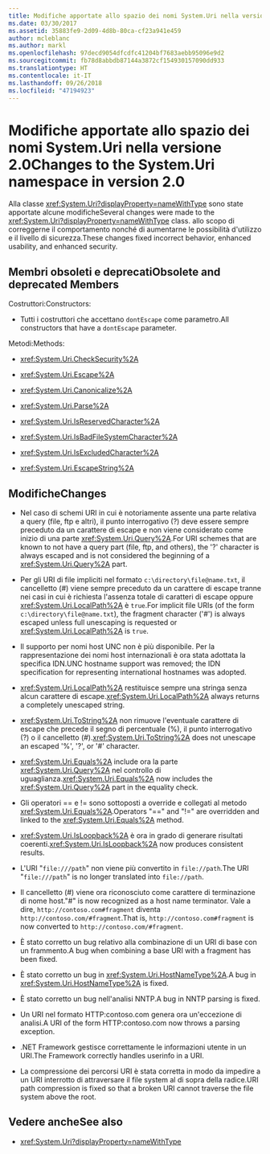 ```yaml
---
title: Modifiche apportate allo spazio dei nomi System.Uri nella versione 2.0
ms.date: 03/30/2017
ms.assetid: 35883fe9-2d09-4d8b-80ca-cf23a941e459
author: mcleblanc
ms.author: markl
ms.openlocfilehash: 97decd9054dfcdfc41204bf7683aebb95096e9d2
ms.sourcegitcommit: fb78d8abbdb87144a3872cf154930157090dd933
ms.translationtype: HT
ms.contentlocale: it-IT
ms.lasthandoff: 09/26/2018
ms.locfileid: "47194923"
---
```

# <a name="changes-to-the-systemuri-namespace-in-version-20"></a><span data-ttu-id="7d087-102">Modifiche apportate allo spazio dei nomi System.Uri nella versione 2.0</span><span class="sxs-lookup"><span data-stu-id="7d087-102">Changes to the System.Uri namespace in version 2.0</span></span>

<span data-ttu-id="7d087-103">Alla classe <xref:System.Uri?displayProperty=nameWithType> sono state apportate alcune modifiche</span><span class="sxs-lookup"><span data-stu-id="7d087-103">Several changes were made to the <xref:System.Uri?displayProperty=nameWithType> class.</span></span> <span data-ttu-id="7d087-104">allo scopo di correggerne il comportamento nonché di aumentarne le possibilità d'utilizzo e il livello di sicurezza.</span><span class="sxs-lookup"><span data-stu-id="7d087-104">These changes fixed incorrect behavior, enhanced usability, and enhanced security.</span></span>

## <a name="obsolete-and-deprecated-members"></a><span data-ttu-id="7d087-105">Membri obsoleti e deprecati</span><span class="sxs-lookup"><span data-stu-id="7d087-105">Obsolete and deprecated Members</span></span>

 <span data-ttu-id="7d087-106">Costruttori:</span><span class="sxs-lookup"><span data-stu-id="7d087-106">Constructors:</span></span>

- <span data-ttu-id="7d087-107">Tutti i costruttori che accettano `dontEscape` come parametro.</span><span class="sxs-lookup"><span data-stu-id="7d087-107">All constructors that have a `dontEscape` parameter.</span></span>

 <span data-ttu-id="7d087-108">Metodi:</span><span class="sxs-lookup"><span data-stu-id="7d087-108">Methods:</span></span>

- <xref:System.Uri.CheckSecurity%2A>

- <xref:System.Uri.Escape%2A>

- <xref:System.Uri.Canonicalize%2A>

- <xref:System.Uri.Parse%2A>

- <xref:System.Uri.IsReservedCharacter%2A>

- <xref:System.Uri.IsBadFileSystemCharacter%2A>

- <xref:System.Uri.IsExcludedCharacter%2A>

- <xref:System.Uri.EscapeString%2A>

## <a name="changes"></a><span data-ttu-id="7d087-109">Modifiche</span><span class="sxs-lookup"><span data-stu-id="7d087-109">Changes</span></span>

- <span data-ttu-id="7d087-110">Nel caso di schemi URI in cui è notoriamente assente una parte relativa a query (file, ftp e altri), il punto interrogativo (?) deve essere sempre preceduto da un carattere di escape e non viene considerato come inizio di una parte <xref:System.Uri.Query%2A>.</span><span class="sxs-lookup"><span data-stu-id="7d087-110">For URI schemes that are known to not have a query part (file, ftp, and others), the '?' character is always escaped and is not considered the beginning of a <xref:System.Uri.Query%2A> part.</span></span>

- <span data-ttu-id="7d087-111">Per gli URI di file impliciti nel formato `c:\directory\file@name.txt`, il cancelletto (#) viene sempre preceduto da un carattere di escape tranne nei casi in cui è richiesta l'assenza totale di caratteri di escape oppure <xref:System.Uri.LocalPath%2A> è `true`.</span><span class="sxs-lookup"><span data-stu-id="7d087-111">For implicit file URIs (of the form `c:\directory\file@name.txt`), the fragment character ('#') is always escaped unless full unescaping is requested or <xref:System.Uri.LocalPath%2A> is `true`.</span></span>

- <span data-ttu-id="7d087-112">Il supporto per nomi host UNC non è più disponibile. Per la rappresentazione dei nomi host internazionali è ora stata adottata la specifica IDN.</span><span class="sxs-lookup"><span data-stu-id="7d087-112">UNC hostname support was removed; the IDN specification for representing international hostnames was adopted.</span></span>

- <span data-ttu-id="7d087-113"><xref:System.Uri.LocalPath%2A> restituisce sempre una stringa senza alcun carattere di escape.</span><span class="sxs-lookup"><span data-stu-id="7d087-113"><xref:System.Uri.LocalPath%2A> always returns a completely unescaped string.</span></span>

- <span data-ttu-id="7d087-114"><xref:System.Uri.ToString%2A> non rimuove l'eventuale carattere di escape che precede il segno di percentuale (%), il punto interrogativo (?) o il cancelletto (#).</span><span class="sxs-lookup"><span data-stu-id="7d087-114"><xref:System.Uri.ToString%2A> does not unescape an escaped '%', '?', or '#' character.</span></span>

- <span data-ttu-id="7d087-115"><xref:System.Uri.Equals%2A> include ora la parte <xref:System.Uri.Query%2A> nel controllo di uguaglianza.</span><span class="sxs-lookup"><span data-stu-id="7d087-115"><xref:System.Uri.Equals%2A> now includes the <xref:System.Uri.Query%2A> part in the equality check.</span></span>

- <span data-ttu-id="7d087-116">Gli operatori == e != sono sottoposti a override e collegati al metodo <xref:System.Uri.Equals%2A>.</span><span class="sxs-lookup"><span data-stu-id="7d087-116">Operators "==" and "!=" are overridden and linked to the <xref:System.Uri.Equals%2A> method.</span></span>

- <span data-ttu-id="7d087-117"><xref:System.Uri.IsLoopback%2A> è ora in grado di generare risultati coerenti.</span><span class="sxs-lookup"><span data-stu-id="7d087-117"><xref:System.Uri.IsLoopback%2A> now produces consistent results.</span></span>

- <span data-ttu-id="7d087-118">L'URI "`file:///path`" non viene più convertito in `file://path`.</span><span class="sxs-lookup"><span data-stu-id="7d087-118">The URI "`file:///path`" is no longer translated into `file://path`.</span></span>

- <span data-ttu-id="7d087-119">Il cancelletto (#) viene ora riconosciuto come carattere di terminazione di nome host.</span><span class="sxs-lookup"><span data-stu-id="7d087-119">"#" is now recognized as a host name terminator.</span></span> <span data-ttu-id="7d087-120">Vale a dire, `http://contoso.com#fragment` diventa `http://contoso.com/#fragment`.</span><span class="sxs-lookup"><span data-stu-id="7d087-120">That is, `http://contoso.com#fragment` is now converted to `http://contoso.com/#fragment`.</span></span>

- <span data-ttu-id="7d087-121">È stato corretto un bug relativo alla combinazione di un URI di base con un frammento.</span><span class="sxs-lookup"><span data-stu-id="7d087-121">A bug when combining a base URI with a fragment has been fixed.</span></span>

- <span data-ttu-id="7d087-122">È stato corretto un bug in <xref:System.Uri.HostNameType%2A>.</span><span class="sxs-lookup"><span data-stu-id="7d087-122">A bug in <xref:System.Uri.HostNameType%2A> is fixed.</span></span>

- <span data-ttu-id="7d087-123">È stato corretto un bug nell'analisi NNTP.</span><span class="sxs-lookup"><span data-stu-id="7d087-123">A bug in NNTP parsing is fixed.</span></span>

- <span data-ttu-id="7d087-124">Un URI nel formato HTTP:contoso.com genera ora un'eccezione di analisi.</span><span class="sxs-lookup"><span data-stu-id="7d087-124">A URI of the form HTTP:contoso.com now throws a parsing exception.</span></span>

- <span data-ttu-id="7d087-125">.NET Framework gestisce correttamente le informazioni utente in un URI.</span><span class="sxs-lookup"><span data-stu-id="7d087-125">The Framework correctly handles userinfo in a URI.</span></span>

- <span data-ttu-id="7d087-126">La compressione dei percorsi URI è stata corretta in modo da impedire a un URI interrotto di attraversare il file system al di sopra della radice.</span><span class="sxs-lookup"><span data-stu-id="7d087-126">URI path compression is fixed so that a broken URI cannot traverse the file system above the root.</span></span>

## <a name="see-also"></a><span data-ttu-id="7d087-127">Vedere anche</span><span class="sxs-lookup"><span data-stu-id="7d087-127">See also</span></span>

- <xref:System.Uri?displayProperty=nameWithType>
